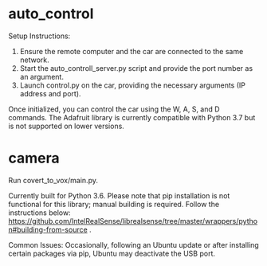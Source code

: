# auto_control
Setup Instructions:

1. Ensure the remote computer and the car are connected to the same network.
2. Start the auto_controll_server.py script and provide the port number as an argument.
3. Launch control.py on the car, providing the necessary arguments (IP address and port).

Once initialized, you can control the car using the W, A, S, and D commands.
The Adafruit library is currently compatible with Python 3.7 but is not supported on lower versions.

# camera

Run covert_to_vox/main.py.

Currently built for Python 3.6. Please note that pip installation is not functional for this library; manual building is required. Follow the instructions below: https://github.com/IntelRealSense/librealsense/tree/master/wrappers/python#building-from-source .

Common Issues: Occasionally, following an Ubuntu update or after installing certain packages via pip, Ubuntu may deactivate the USB port.
